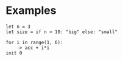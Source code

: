 # Examples

```ais
let n = 3
let size = if n > 10: "big" else: "small"
```

```ais
for i in range(1, 6):
    -> acc + i*i
init 0
```
